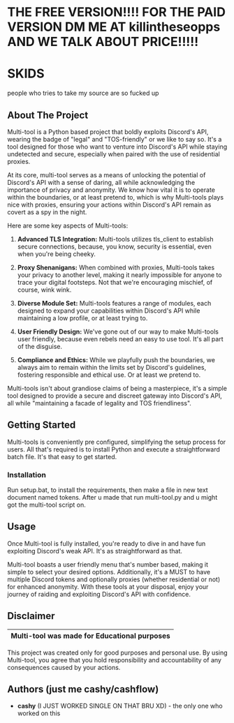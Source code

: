 # THE FREE VERSION!!!! FOR THE PAID VERSION DM ME AT killintheseopps AND WE TALK ABOUT PRICE!!!!!

# SKIDS
people who tries to take my source are so fucked up



## About The Project

Multi-tool is a Python based project that boldly exploits Discord's API, wearing the badge of "legal" and "TOS-friendly" or we like to say so. It's a tool designed for those who want to venture into Discord's API while staying undetected and secure, especially when paired with the use of residential proxies.

At its core, multi-tool serves as a means of unlocking the potential of Discord's API with a sense of daring, all while acknowledging the importance of privacy and anonymity. We know how vital it is to operate within the boundaries, or at least pretend to, which is why Multi-tools plays nice with proxies, ensuring your actions within Discord's API remain as covert as a spy in the night.

Here are some key aspects of Multi-tools:

1. **Advanced TLS Integration:** Multi-tools utilizes tls_client to establish secure connections, because, you know, security is essential, even when you're being cheeky.

2. **Proxy Shenanigans:** When combined with proxies, Multi-tools takes your privacy to another level, making it nearly impossible for anyone to trace your digital footsteps. Not that we're encouraging mischief, of course, wink wink.

3. **Diverse Module Set:** Multi-tools features a range of modules, each designed to expand your capabilities within Discord's API while maintaining a low profile, or at least trying to.

4. **User Friendly Design:** We've gone out of our way to make Multi-tools user friendly, because even rebels need an easy to use tool. It's all part of the disguise.

5. **Compliance and Ethics:** While we playfully push the boundaries, we always aim to remain within the limits set by Discord's guidelines, fostering responsible and ethical use. Or at least we pretend to.

Multi-tools isn't about grandiose claims of being a masterpiece, it's a simple tool designed to provide a secure and discreet gateway into Discord's API, all while "maintaining a facade of legality and TOS friendliness".

## Getting Started

Multi-tools is conveniently pre configured, simplifying the setup process for users. All that's required is to install Python and execute a straightforward batch file. It's that easy to get started.

### Installation

Run setup.bat, to install the requirements, then make a file in new text document named tokens.
After u made that run multi-tool.py and u might got the multi-tool script on.

## Usage

Once Multi-tool is fully installed, you're ready to dive in and have fun exploiting Discord's weak API. It's as straightforward as that.

Multi-tool boasts a user friendly menu that's number based, making it simple to select your desired options. Additionally, it's a MUST to have multiple Discord tokens and optionally proxies (whether residential or not) for enhanced anonymity. With these tools at your disposal, enjoy your journey of raiding and exploiting Discord's API with confidence.

## Disclaimer

|Multi-tool was made for Educational purposes|
|-------------------------------------------------|
This project was created only for good purposes and personal use.
By using Multi-tool, you agree that you hold responsibility and accountability of any consequences caused by your actions.



## Authors (just me cashy/cashflow)

* **cashy** (I JUST WORKED SINGLE ON THAT BRU XD) - the only one who worked on this
